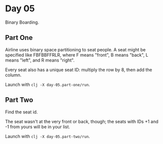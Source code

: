 # Day 05

Binary Boarding.

## Part One

Airline uses binary space partitioning to seat people. A seat might be specified like
FBFBBFFRLR, where F means "front", B means "back", L means "left", and R means
"right".

Every seat also has a unique seat ID: multiply the row by 8, then add the column.

Launch with `clj -X day-05.part-one/run`.

## Part Two

Find the seat id.

The seat wasn't at the very front or back, though; the seats with IDs +1 and -1 from
yours will be in your list.

Launch with `clj -X day-05.part-two/run`.

